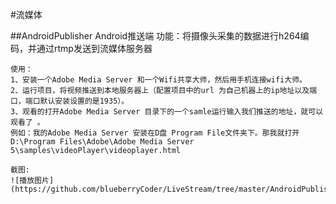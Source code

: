 #流媒体

##AndroidPublisher  Android推送端
    功能：将摄像头采集的数据进行h264编码，并通过rtmp发送到流媒体服务器

    使用：
    1、安装一个Adobe Media Server 和一个Wifi共享大师，然后用手机连接wifi大师。
    2、运行项目，将视频推送到本地服务器上（配置项目中的url 为自己机器上的ip地址以及端口，端口默认安装设置的是1935）。
    3、观看的打开Adobe Media Server 目录下的一个samle运行输入我们推送的地址，就可以观看了 。
    例如：我的Adobe Media Server 安装在D盘 Program File文件夹下。那我就打开D:\Program Files\Adobe\Adobe Media Server 5\samples\videoPlayer\videoplayer.html

    截图:
    ![播放图片](https://github.com/blueberryCoder/LiveStream/tree/master/AndroidPublisher/doc/screenshot/publisher.jpg)

